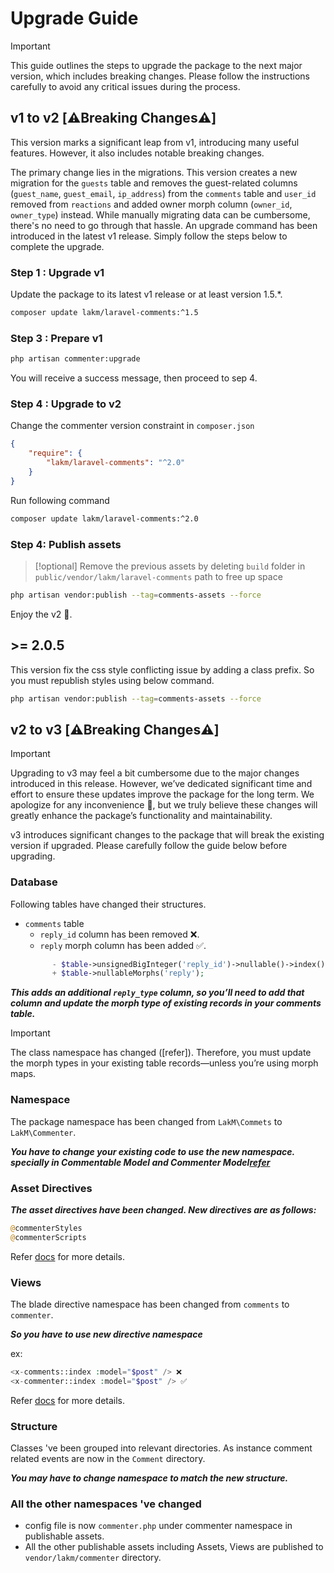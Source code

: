 # Upgrade Guide

> [!important]
> This guide outlines the steps to upgrade the package to the next major version, which includes breaking changes.
> Please follow the instructions carefully to avoid any critical issues during the process.

## v1 to v2 [⚠️Breaking Changes⚠️]

This version marks a significant leap from v1, introducing many useful features. However, it also includes notable
breaking changes.

The primary change lies in the migrations. This version creates a new migration for the `guests` table and removes the
guest-related columns (`guest_name`, `guest_email`, `ip_address`) from the `comments` table and `user_id` removed from
`reactions` and added owner morph column (`owner_id`, `owner_type`) instead. While manually migrating data can
be cumbersome, there's no need to go through that hassle. An upgrade command has been introduced in the latest v1
release. Simply follow the steps below to complete the upgrade.

### Step 1 : Upgrade v1

Update the package to its latest v1 release or at least version 1.5.*.
```bash
composer update lakm/laravel-comments:^1.5
```

### Step 3 : Prepare v1

```bash 
php artisan commenter:upgrade
```

You will receive a success message, then proceed to sep 4.

### Step 4 : Upgrade to v2

Change the commenter version constraint in `composer.json`

```json
{
    "require": {
        "lakm/laravel-comments": "^2.0"
    }
}
```
Run following command

```bash
composer update lakm/laravel-comments:^2.0
```

### Step 4: Publish assets

> [!optional]
> Remove the previous assets by deleting `build` folder in `public/vendor/lakm/laravel-comments`
> path to free up space

```bash 
php artisan vendor:publish --tag=comments-assets --force
```

Enjoy the v2 🤩.

## >= 2.0.5

This version fix the css style conflicting issue by adding a class prefix. So you must republish styles using
below command.

```bash 
php artisan vendor:publish --tag=comments-assets --force
```

## v2 to v3 [⚠️Breaking Changes⚠️]

> [!important]
> Upgrading to v3 may feel a bit cumbersome due to the major changes introduced in this release.
> However, we’ve dedicated significant time and effort to ensure these updates improve the package for the long term.
> We apologize for any inconvenience 🙏, but we truly believe these changes will greatly enhance the package’s functionality and maintainability.

v3 introduces significant changes to the package that will break the existing version if upgraded. 
Please carefully follow the guide below before upgrading.

### Database
Following tables have changed their structures.
- `comments` table
   - `reply_id` column has been removed ❌.
   - `reply` morph column has been added ✅.
  ```php
        - $table->unsignedBigInteger('reply_id')->nullable()->index();
        + $table->nullableMorphs('reply');
  ```
***This adds an additional `reply_type` column, so you’ll need to add that column and update the morph type of existing records in your comments table.***

> [!important]
> The class namespace has changed ([refer]). Therefore, you must update the morph types in your existing table records—unless you’re using morph maps.

### Namespace
The package namespace has been changed from `LakM\Commets` to `LakM\Commenter`. 

***You have to change your existing code to use the new namespace. specially in Commentable Model and
Commenter Model[refer](https://lakm.gitbook.io/commenter/basics/usage)***

### Asset Directives

***The asset directives have been changed. New directives are as follows:***
```php
@commenterStyles
@commenterScripts
```
Refer [docs](https://lakm.gitbook.io/commenter/basics/usage#include-styles-in-your-layout) for more details.

### Views

The blade directive namespace has been changed from `comments` to `commenter`. 

***So you have to use new directive namespace***

ex:
```php
<x-comments::index :model="$post" /> ❌
<x-commenter::index :model="$post" /> ✅
```
Refer [docs](https://lakm.gitbook.io/commenter/basics/usage#then-simply-include-component-in-your-blade-file) for more details.

### Structure

Classes 've been grouped into relevant directories. As instance comment related events are now in the `Comment` directory.

***You may have to change namespace to match the new structure.***

### All the other namespaces 've changed

- config file is now `commenter.php` under commenter namespace in publishable assets.
- All the other publishable assets including Assets, Views are published to `vendor/lakm/commenter` directory.
